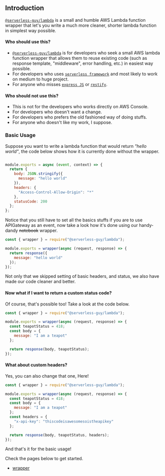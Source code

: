 
## Introduction

[`@serverless-guy/lambda`](https://github.com/serverless-guy/lambda) is a small and humble AWS Lambda function wrapper that let's you write a much more cleaner, shorter lambda function in simplest way possible.  

#### Who should use this?  
  
* [`@serverless-guy/lambda`](https://github.com/serverless-guy/lambda) is for developers who seek a small AWS lambda function wrapper that allows them to reuse existing code (such as response template, "middleware", error handling, etc.) in easiest way possible.
* For developers who uses [`serverless framework`](https://www.serverless.com/framework/docs/providers/aws/) and most likely to work on medium to huge project.
* For anyone who misses [`express JS`](https://expressjs.com/) or [`restify`](http://restify.com/).

#### Who should not use this?  
  
* This is not for the developers who works directly on AWS Console.
* For developers who doesn't want a change.
* For developers who prefers the old fashioned way of doing stuffs.
* For anyone who doesn't like my work, I suppose.
  
### Basic Usage  
  
Suppose you want to write a lambda function that would return _"hello world"_, the code below shows how it is currently done without the wrapper.

```javascript

module.exports = async (event, context) => {
  return {
    body: JSON.stringify({
      message: "hello world"
    }),
    headers: {
      "Access-Control-Allow-Origin": "*"
    },
    statusCode: 200
  };
};
```

Notice that you still have to set all the basics stuffs if you are to use APIGateway as an event, now take a look how it's done using our handy-dandy ~~notebook~~ wrapper.  
  
```javascript
const { wrapper } = require("@serverless-guy/lambda");

module.exports = wrapper(async (request, response) => {
  return response({
    message: "hello world"
  });
});
```  
  
Not only that we skipped setting of basic headers, and status, we also have made our code cleaner and better.  
  
#### Now what if I want to return a custom status code?  
  
Of course, that's possible too! Take a look at the code below.

```javascript
const { wrapper } = require("@serverless-guy/lambda");

module.exports = wrapper(async (request, response) => {
  const teapotStatus = 418;
  const body = {
    message: "I am a teapot"
  };

  return response(body, teapotStatus);
});
```  
  
#### What about custom headers?  
  
Yes, you can also change that one, Here!  
  
```javascript
const { wrapper } = require("@serverless-guy/lambda");

module.exports = wrapper(async (request, response) => {
  const teapotStatus = 418;
  const body = {
    message: "I am a teapot"
  };
  const headers = {
    "x-api-key": "thiscodeisawesomesoistheapikey"
  };

  return response(body, teapotStatus, headers);
});
```  
  
And that's it for the basic usage!  
  
Check the pages below to get started.  
  
* [wrapper](/lambda/wrapper)  

  
